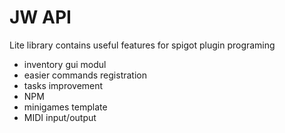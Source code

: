 # JW API
Lite library contains useful features for spigot plugin programing
- inventory gui modul
- easier commands registration
- tasks improvement 
- NPM 
- minigames template 
- MIDI input/output
